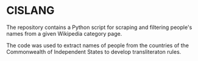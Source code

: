 # CISLANG 

The repository contains a Python script for scraping and filtering people's names from a given Wikipedia category page.

The code was used to extract names of people from the countries of the Commonwealth of Independent States to develop transliteraton rules.
